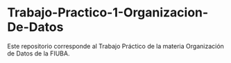 # Trabajo-Practico-1-Organizacion-De-Datos

Este repositorio corresponde al Trabajo Práctico de la materia Organización de Datos de la FIUBA.
